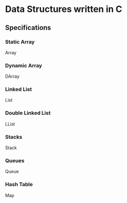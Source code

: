 # Data Structures written in C

## Specifications

### Static Array

Array

### Dynamic Array

DArray

### Linked List

List

### Double Linked List

LList

### Stacks

Stack

### Queues

Queue

### Hash Table

Map
